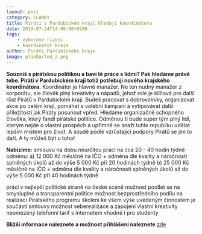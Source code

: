 ```yaml
---
layout: post
category: CLANKY
title: Piráti v Pardubickém kraji hledají koordinátora
date: 2019-07-24T14:00:00+0200
tags: 
    - vyberove rizeni
    - koordinator kraje
author: Piráti Pardubického kraje
image: plavba/lod_2.png
---
```

**Souzníš s pirátskou politikou a baví tě práce s lidmi? Pak hledáme právě tebe. Piráti v Pardubickém kraji totiž potřebují nového krajského koordinátora.**
Koordinátor je hlavně manažer. Ne ten nudný manažer z korporátu, ale člověk plný kreativity a nápadů, jehož role je klíčová pro další růst Pirátů v Pardubickém kraji. Budeš pracovat s dobrovolníky, organizovat akce po celém kraji, pomáhat s volební kampaní a vytipovávat další příležitosti jak Piráty posunout vpřed.
Hledáme organizačně schopného člověka, který fandí pirátské politice. Odměnou ti bude super tým plný lidí, kterým nejde o vlastní prospěch a upřímně se snaží tuhle republiku udělat lepším místem pro život. A soudě podle vzrůstající podpory Pirátů se jim to daří. A ty můžeš být u toho!

**Nabízíme:**
smlouvu na dobu neurčitou
práci na cca 20 - 40 hodin týdně
odměnu:
a) 12 000 Kč měsíčně na IČO + odměna dle kvality a náročnosti splněných úkolů až do výše 5 000 Kč při 20 hodinách týdně 
b) 25 000 Kč měsíčně na IČO + odměna dle kvality a náročnosti splněných úkolů až do výše 5 000 Kč při 40 hodinách týdně 

práci v nejlepší politické straně na české scéně
možnost podílet se na smysluplné a transparentní politice 
možnost bezprostředního podílu na realizaci Pirátského programu
školení ke všem výše uvedeným činnostem je součástí smlouvy
možnost seberealizace a zapojení vlastní kreativity
neomezený telefonní tarif s internetem
vhodné i pro studenty

**Bližší informace naleznete a možnost přihlášení naleznete** [zde](http://www.lmcg2.com/pd/1398334254)
